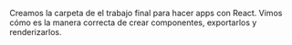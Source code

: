 Creamos la carpeta de el trabajo final para hacer apps con React. Vimos cómo es la manera correcta de crear componentes, exportarlos y renderizarlos.